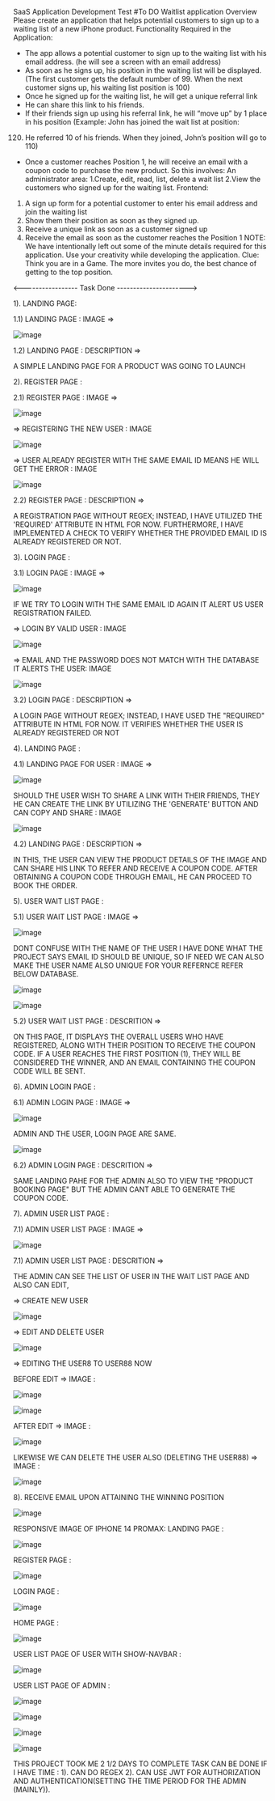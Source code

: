 
SaaS Application Development Test
#To DO  Waitlist application
Overview
Please create an application that helps potential customers to sign up to a 
waiting list of a new iPhone product.
Functionality Required in the Application:
- The app allows a potential customer to sign up to the waiting list 
with his email address. (he will see a screen with an email address)
- As soon as he signs up, his position in the waiting list will be 
displayed. (The first customer gets the default number of 99. When 
the next customer signs up, his waiting list position is 100)
- Once he signed up for the waiting list, he will get a unique referral link
- He can share this link to his friends.
- If their friends sign up using his referral link, he will “move up” by 1 
place in his position (Example: John has joined the wait list at position: 
120. He referred 10 of his friends. When they joined, John’s position 
will go to 110)
- Once a customer reaches Position 1, he will receive an email with a 
coupon code to purchase the new product.
So this involves:
An administrator area:
1.Create, edit, read, list, delete a wait list
2.View the customers who signed up for the waiting list.
Frontend:
1. A sign up form for a potential customer to enter his email address 
and join the waiting list
2. Show them their position as soon as they signed up.
3. Receive a unique link as soon as a customer signed up
4. Receive the email as soon as the customer reaches the Position 1
NOTE:
We have intentionally left out some of the minute details required for this 
application. Use your creativity while developing the application.
Clue: Think you are in a Game. The more invites you do, the best chance of
getting to the top position.


<----------------- Task Done ---------------------->

1). LANDING PAGE:

1.1) LANDING PAGE : IMAGE => 

![image](https://github.com/Aravind6023/waitlist-git/assets/135958235/869f0a79-6bb7-4342-aa41-81e5cc1acfe4)

1.2) LANDING PAGE : DESCRIPTION => 

A SIMPLE LANDING PAGE FOR A PRODUCT WAS GOING TO LAUNCH


2). REGISTER PAGE :

2.1) REGISTER PAGE : IMAGE =>

![image](https://github.com/Aravind6023/waitlist-git/assets/135958235/d993e687-3a86-4363-8ac8-3bcaf4199f65)

=> REGISTERING THE NEW USER : IMAGE

![image](https://github.com/Aravind6023/waitlist-git/assets/135958235/222649f1-96ad-4c76-8751-ebbdc8cfb479)

=> USER ALREADY REGISTER WITH THE SAME EMAIL ID MEANS HE WILL GET THE ERROR : IMAGE

![image](https://github.com/Aravind6023/waitlist-git/assets/135958235/26b91644-d42a-439b-bd8d-090a3c6be36e)

2.2) REGISTER PAGE : DESCRIPTION => 

A REGISTRATION PAGE WITHOUT REGEX; INSTEAD, I HAVE UTILIZED THE 'REQUIRED' ATTRIBUTE IN HTML FOR NOW. FURTHERMORE, I HAVE IMPLEMENTED A CHECK TO VERIFY WHETHER THE PROVIDED EMAIL ID IS ALREADY REGISTERED OR NOT.


3). LOGIN PAGE :

3.1) LOGIN PAGE : IMAGE =>

![image](https://github.com/Aravind6023/waitlist-git/assets/135958235/8641fbce-e824-4f80-b586-c47978c95b7f)

IF WE TRY TO LOGIN WITH THE SAME EMAIL ID AGAIN IT ALERT US USER REGISTRATION FAILED.

=> LOGIN BY VALID USER : IMAGE

![image](https://github.com/Aravind6023/waitlist-git/assets/135958235/e1a37473-7021-49ef-a12e-f3ff9d581dac)

=> EMAIL AND THE PASSWORD DOES NOT MATCH WITH THE DATABASE IT ALERTS THE USER: IMAGE

![image](https://github.com/Aravind6023/waitlist-git/assets/135958235/351600e2-e283-461c-a5b0-57deabbd4b20)

3.2) LOGIN PAGE : DESCRIPTION => 

A LOGIN PAGE WITHOUT REGEX; INSTEAD, I HAVE USED THE "REQUIRED" ATTRIBUTE IN HTML FOR NOW. IT VERIFIES WHETHER THE USER IS ALREADY REGISTERED OR NOT


4). LANDING PAGE :

4.1) LANDING PAGE FOR USER : IMAGE =>

![image](https://github.com/Aravind6023/waitlist-git/assets/135958235/9c061519-1c33-413e-be8d-5ecd18440ea8)

SHOULD THE USER WISH TO SHARE A LINK WITH THEIR FRIENDS, THEY HE CAN CREATE THE LINK BY UTILIZING THE 'GENERATE' BUTTON AND CAN COPY AND SHARE : IMAGE

![image](https://github.com/Aravind6023/waitlist-git/assets/135958235/1d2d6473-d7c9-46bf-bf94-b35d5711f785)

4.2) LANDING PAGE : DESCRIPTION => 

IN THIS, THE USER CAN VIEW THE PRODUCT DETAILS OF THE IMAGE AND CAN SHARE HIS LINK TO REFER AND RECEIVE A COUPON CODE. AFTER OBTAINING A COUPON CODE THROUGH EMAIL, HE CAN PROCEED TO BOOK THE ORDER.


5). USER WAIT LIST PAGE : 

5.1) USER WAIT LIST PAGE : IMAGE => 

![image](https://github.com/Aravind6023/waitlist-git/assets/135958235/0d33490d-bb54-451a-8325-e297a2c395f4)

DONT CONFUSE WITH THE NAME OF THE USER I HAVE DONE WHAT THE PROJECT SAYS EMAIL ID SHOULD BE UNIQUE, SO IF NEED WE CAN ALSO MAKE THE USER NAME ALSO UNIQUE FOR YOUR REFERNCE REFER BELOW DATABASE.

![image](https://github.com/Aravind6023/waitlist-git/assets/135958235/68890193-3ef3-4745-a2c6-c17066ec719a)

![image](https://github.com/Aravind6023/waitlist-git/assets/135958235/cccad5fe-4881-45a6-be38-dd71c0185cdf)

5.2) USER WAIT LIST PAGE : DESCRITION =>

ON THIS PAGE, IT DISPLAYS THE OVERALL USERS WHO HAVE REGISTERED, ALONG WITH THEIR POSITION TO RECEIVE THE COUPON CODE. IF A USER REACHES THE FIRST POSITION (1), THEY WILL BE CONSIDERED THE WINNER, AND AN EMAIL CONTAINING THE COUPON CODE WILL BE SENT.


6). ADMIN LOGIN PAGE :

6.1) ADMIN LOGIN PAGE : IMAGE => 

![image](https://github.com/Aravind6023/waitlist-git/assets/135958235/23478cb2-1345-4a4f-8b90-af6123962eb7)

ADMIN AND THE USER, LOGIN PAGE ARE SAME.

![image](https://github.com/Aravind6023/waitlist-git/assets/135958235/06c5e278-b826-4a1e-8109-305feb54655e)

6.2) ADMIN LOGIN PAGE : DESCRITION =>

SAME LANDING PAHE FOR THE ADMIN ALSO TO VIEW THE "PRODUCT BOOKING PAGE" BUT THE ADMIN CANT ABLE TO GENERATE THE COUPON CODE.

7). ADMIN USER LIST PAGE :

7.1) ADMIN USER LIST PAGE : IMAGE => 

![image](https://github.com/Aravind6023/waitlist-git/assets/135958235/6e74a3da-ba21-49d5-ae7c-cbb5393533e2)

7.1) ADMIN USER LIST PAGE : DESCRITION =>

THE ADMIN CAN SEE THE LIST OF USER IN THE WAIT LIST PAGE AND ALSO CAN EDIT,

=> CREATE NEW USER

![image](https://github.com/Aravind6023/waitlist-git/assets/135958235/8f3f5291-c077-4f1b-ab3c-d9abf7163ad9)

=> EDIT AND DELETE USER

![image](https://github.com/Aravind6023/waitlist-git/assets/135958235/8adcd388-81a0-4b32-98f7-a00dbfc5e987)

=> EDITING THE USER8 TO USER88 NOW

BEFORE EDIT => IMAGE :

![image](https://github.com/Aravind6023/waitlist-git/assets/135958235/19888e4a-8650-4624-9c94-c2a3fdbcd075)

![image](https://github.com/Aravind6023/waitlist-git/assets/135958235/d447a145-34fd-4859-b52a-63f1cf122b36)

AFTER EDIT => IMAGE :

![image](https://github.com/Aravind6023/waitlist-git/assets/135958235/890916e5-3644-41ad-8cd6-54646b735d1a)

LIKEWISE WE CAN DELETE THE USER ALSO (DELETING THE USER88) => IMAGE :

![image](https://github.com/Aravind6023/waitlist-git/assets/135958235/d323f589-5bb1-4938-8d9d-418c1481bff2)

8). RECEIVE EMAIL UPON ATTAINING THE WINNING POSITION

![image](https://github.com/Aravind6023/waitlist-git/assets/135958235/2c5ad1ab-9271-42f7-930c-e7a18a90fad3)


RESPONSIVE IMAGE OF IPHONE 14 PROMAX:
LANDING PAGE : 

![image](https://github.com/Aravind6023/waitlist-git/assets/135958235/bc614dd3-8a49-41ab-87a6-b18573482e8f)

REGISTER PAGE :

![image](https://github.com/Aravind6023/waitlist-git/assets/135958235/7e9db5cb-dc5a-4e58-a887-37c7e6f9c7d7)

LOGIN PAGE :

![image](https://github.com/Aravind6023/waitlist-git/assets/135958235/6764d7fd-52a1-4257-bf87-6a2905dbb11e)

HOME PAGE :

![image](https://github.com/Aravind6023/waitlist-git/assets/135958235/0d79dfd5-e0c7-4673-846e-569afec4cf59)

USER LIST PAGE OF USER WITH SHOW-NAVBAR :

![image](https://github.com/Aravind6023/waitlist-git/assets/135958235/34eb2d4e-f957-4610-bcc8-da5b1679b200)

USER LIST PAGE OF ADMIN :

![image](https://github.com/Aravind6023/waitlist-git/assets/135958235/6415f524-1459-4e62-a960-30d275015488)

![image](https://github.com/Aravind6023/waitlist-git/assets/135958235/ead99308-9a3b-4852-9853-c3f6e47b02ac)

![image](https://github.com/Aravind6023/waitlist-git/assets/135958235/5e1022b5-f601-44a9-9116-82ad1add4589)

![image](https://github.com/Aravind6023/waitlist-git/assets/135958235/6a0e7125-f9fe-41fd-abaf-6e92a3973e98)

THIS PROJECT TOOK ME 2 1/2 DAYS TO COMPLETE
TASK CAN BE DONE IF I HAVE TIME :
1). CAN DO REGEX 
2). CAN USE JWT FOR AUTHORIZATION AND AUTHENTICATION(SETTING THE TIME PERIOD FOR THE ADMIN (MAINLY)).

